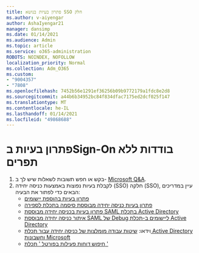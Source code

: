 ```yaml
---
title: פתרון בעיות בנושא SSO חלק
ms.author: v-aiyengar
author: AshaIyengar21
manager: dansimp
ms.date: 01/14/2021
ms.audience: Admin
ms.topic: article
ms.service: o365-administration
ROBOTS: NOINDEX, NOFOLLOW
localization_priority: Normal
ms.collection: Adm_O365
ms.custom:
- "9004357"
- "7808"
ms.openlocfilehash: 7452b56e1291ef36256b09b9772179a1fdc8e2d8
ms.sourcegitcommit: a44b6b34952bc84f834dfac7175ed2dcf025f147
ms.translationtype: MT
ms.contentlocale: he-IL
ms.lasthandoff: 01/14/2021
ms.locfileid: "49868688"
---
```

# <a name="troubleshooting-seamless-single-sign-on-issues"></a>פתרון בעיות בSign-On בודדות ללא תפרים

1. בקש או חפש תשובות לשאלות שיש לך ב- [Microsoft Q&A](https://docs.microsoft.com/azure/active-directory/reports-monitoring/howto-find-activity-reports#troubleshoot-issues-with-activity-reports).
1. לקבלת בעיות נפוצות באמצעות כניסה יחידה (SSO) חלקה (SSO), עיין במדריכים הבאים כדי לפתור את הבעיה:
    - [פתרון בעיות בהוספת יישומים](https://docs.microsoft.com/azure/active-directory/manage-apps/troubleshoot-adding-apps) 
    - [פתרון בעיות כניסה יחידה מבוססת סיסמה בתכלת לספירה](https://docs.microsoft.com/azure/active-directory/manage-apps/troubleshoot-password-ba) 
    - [פתרון בעיות בכניסה יחידה מבוססת SAML בתכלת Active Directory](https://docs.microsoft.com/azure/active-directory/manage-apps/troubleshoot-saml-based-sso) 
    - [איתור כניסה יחידה מבוססת SAML של Debug ליישומים ב-תכלת Active Directory](https://docs.microsoft.com/azure/active-directory/manage-apps/debug-saml-sso-issues) 
    - וידאו: [שיטות עבודה מומלצות של כניסה יחידה עבור תכלת Active Directory וחשבונות Microsoft](https://azure.microsoft.com/resources/videos/ignite-2018-single-sign-on-best-practices-for-azure-active-directory-and-microsoft-accounts/) 
    - [חיפוש דוחות פעילות בפורטל ' תכלת '](https://docs.microsoft.com/azure/active-directory/reports-monitoring/howto-find-activity-reports#troubleshoot-issues-with-activity-reports)